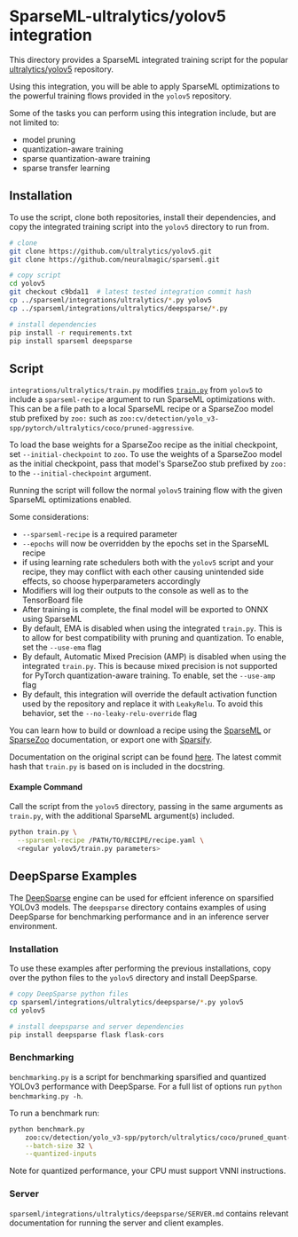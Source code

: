 <!--
Copyright (c) 2021 - present / Neuralmagic, Inc. All Rights Reserved.

Licensed under the Apache License, Version 2.0 (the "License");
you may not use this file except in compliance with the License.
You may obtain a copy of the License at

   http://www.apache.org/licenses/LICENSE-2.0

Unless required by applicable law or agreed to in writing,
software distributed under the License is distributed on an "AS IS" BASIS,
WITHOUT WARRANTIES OR CONDITIONS OF ANY KIND, either express or implied.
See the License for the specific language governing permissions and
limitations under the License.
-->

# SparseML-ultralytics/yolov5 integration
This directory provides a SparseML integrated training script for the popular
[ultralytics/yolov5](https://github.com/ultralytics/yolov5)
repository.

Using this integration, you will be able to apply SparseML optimizations
to the powerful training flows provided in the `yolov5` repository.

Some of the tasks you can perform using this integration include, but are not limited to:
* model pruning
* quantization-aware training
* sparse quantization-aware training
* sparse transfer learning

## Installation
To use the script, clone both repositories, install their dependencies,
and copy the integrated training script into the `yolov5` directory to run from.

```bash
# clone
git clone https://github.com/ultralytics/yolov5.git
git clone https://github.com/neuralmagic/sparseml.git

# copy script
cd yolov5
git checkout c9bda11  # latest tested integration commit hash
cp ../sparseml/integrations/ultralytics/*.py yolov5
cp ../sparseml/integrations/ultralytics/deepsparse/*.py

# install dependencies
pip install -r requirements.txt
pip install sparseml deepsparse
```


## Script
`integrations/ultralytics/train.py` modifies
[`train.py`](https://github.com/ultralytics/yolov5/blob/master/train.py)
from `yolov5` to include a `sparseml-recipe` argument
to run SparseML optimizations with.  This can be a file path to a local
SparseML recipe or a SparseZoo model stub prefixed by `zoo:` such as
`zoo:cv/detection/yolo_v3-spp/pytorch/ultralytics/coco/pruned-aggressive`.

To load the base weights for a SparseZoo recipe as the initial checkpoint, set
`--initial-checkpoint` to `zoo`.  To use the weights of a SparseZoo model as the
initial checkpoint, pass that model's SparseZoo stub prefixed by `zoo:` to the
`--initial-checkpoint` argument.

Running the script will
follow the normal `yolov5` training flow with the given SparseML optimizations enabled.

Some considerations:

* `--sparseml-recipe` is a required parameter
* `--epochs` will now be overridden by the epochs set in the SparseML recipe
* if using learning rate schedulers both with the `yolov5` script and your recipe, they
may conflict with each other causing unintended side effects, so choose
hyperparameters accordingly
* Modifiers will log their outputs to the console as well as to the TensorBoard file
* After training is complete, the final model will be exported to ONNX using SparseML
* By default, EMA is disabled when using the integrated `train.py`. This is to allow
for best compatibility with pruning and quantization.  To enable, set the `--use-ema`
flag
* By default, Automatic Mixed Precision (AMP) is disabled when using the integrated
`train.py`. This is because mixed precision is not supported for PyTorch
quantization-aware training.  To enable, set the `--use-amp` flag
* By default, this integration will override the default activation function used by
the repository and replace it with `LeakyRelu`. To avoid this behavior, set the
`--no-leaky-relu-override` flag

You can learn how to build or download a recipe using the
[SparseML](https://github.com/neuralmagic/sparseml)
or [SparseZoo](https://github.com/neuralmagic/sparsezoo)
documentation, or export one with [Sparsify](https://github.com/neuralmagic/sparsify).

Documentation on the original script can be found
[here](https://github.com/ultralytics/yolov5).
The latest commit hash that `train.py` is based on is included in the docstring.


#### Example Command
Call the script from the `yolov5` directory, passing in the same arguments as
`train.py`, with the additional SparseML argument(s) included.
```bash
python train.py \
  --sparseml-recipe /PATH/TO/RECIPE/recipe.yaml \
  <regular yolov5/train.py parameters>
```  


## DeepSparse Examples
The [DeepSparse](https://github.com/neuralmagic/deepsparse) engine can be used for effcient
inference on sparsified YOLOv3 models.  The `deepsparse` directory contains examples of using
DeepSparse for benchmarking performance and in an inference server environment.

### Installation
To use these examples after performing the previous installations, copy over the python files
to the `yolov5` directory and install DeepSparse.

```bash
# copy DeepSparse python files
cp sparseml/integrations/ultralytics/deepsparse/*.py yolov5
cd yolov5

# install deepsparse and server dependencies
pip install deepsparse flask flask-cors
```


### Benchmarking
`benchmarking.py` is a script for benchmarking sparsified and quantized YOLOv3
performance with DeepSparse.  For a full list of options run `python benchmarking.py -h`.

To run a benchmark run:
```bash
python benchmark.py
    zoo:cv/detection/yolo_v3-spp/pytorch/ultralytics/coco/pruned_quant-aggressive_90 \
    --batch-size 32 \
    --quantized-inputs
```

Note for quantized performance, your CPU must support VNNI instructions.

### Server
`sparseml/integrations/ultralytics/deepsparse/SERVER.md` contains relevant
documentation for running the server and client examples.